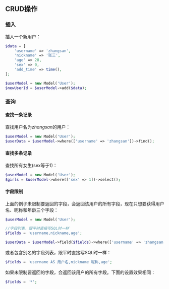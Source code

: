 ## CRUD操作

### 插入

插入一个新用户：
```php
$data = [
    'username' => 'zhangsan',
    'nickname' => '张三',
    'age' => 28,
    'sex' => 0,
    'add_time' => time(),
];

$userModel = new Model('User');
$newUserId = $userModel->add($data);
```
### 查询

#### 查找一条记录

查找用户名为*zhangsan*的用户：
```php
$userModel = new Model('User');
$userData = $userModel->where(['username' => 'zhangsan'])->find();
```

#### 查找多条记录

查找所有女生(sex等于1)：
```php
$userModel = new Model('User');
$girls = $userModel->where(['sex' => 1])->select();
```

#### 字段限制

上面的例子未限制要返回的字段，会返回该用户的所有字段，现在只想要获得用户名、昵称和年龄三个字段：
```php
$userModel = new Model('User');

//字段列表，跟平时直接写SQL时一样
$fields = 'username,nickname,age';

$userData = $userModel->field($fields)->where(['username' => 'zhangsan'])->find();
```

或者包含别名的字段列表，跟平时直接写SQL时一样：
```php
$fields = 'username AS 用户名,nickname 昵称,age';
```

如果未限制要返回的字段，会返回该用户的所有字段。下面的设置效果相同：
```php
$fields = '*';
```